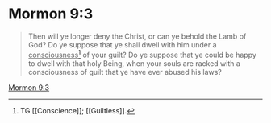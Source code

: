 # Mormon 9:3

> Then will ye longer deny the Christ, or can ye behold the Lamb of God? Do ye suppose that ye shall dwell with him under a <u>consciousness</u>[^a] of your guilt? Do ye suppose that ye could be happy to dwell with that holy Being, when your souls are racked with a consciousness of guilt that ye have ever abused his laws?

[Mormon 9:3](https://www.churchofjesuschrist.org/study/scriptures/bofm/morm/9?lang=eng&id=p3#p3)


[^a]: TG [[Conscience]]; [[Guiltless]].
